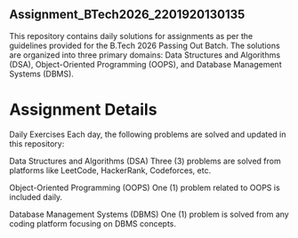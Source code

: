 ## Assignment_BTech2026_2201920130135
This repository contains daily solutions for assignments as per the guidelines provided for the B.Tech 2026 Passing Out Batch. The solutions are organized into three primary domains:
Data Structures and Algorithms (DSA), Object-Oriented Programming (OOPS), and Database Management Systems (DBMS).

# Assignment Details
Daily Exercises
Each day, the following problems are solved and updated in this repository:

Data Structures and Algorithms (DSA)
Three (3) problems are solved from platforms like LeetCode, HackerRank, Codeforces, etc.

Object-Oriented Programming (OOPS)
One (1) problem related to OOPS is included daily.

Database Management Systems (DBMS)
One (1) problem is solved from any coding platform focusing on DBMS concepts.

